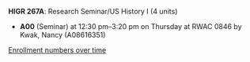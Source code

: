 **HIGR 267A**: Research Seminar/US History I (4 units)

- **A00** (Seminar) at 12:30 pm–3:20 pm on Thursday at RWAC 0846 by Kwak, Nancy (A08616351)

[Enrollment numbers over time](./HIGR267A.tsv)
